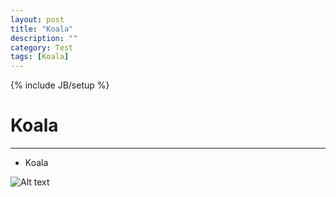 ```yaml
---
layout: post
title: "Koala"
description: ""
category: Test
tags: [Koala]
---
```

{% include JB/setup %}

# Koala 
---

* Koala

![Alt text](/image/test/Koala.jpeg)

<!--break-->







